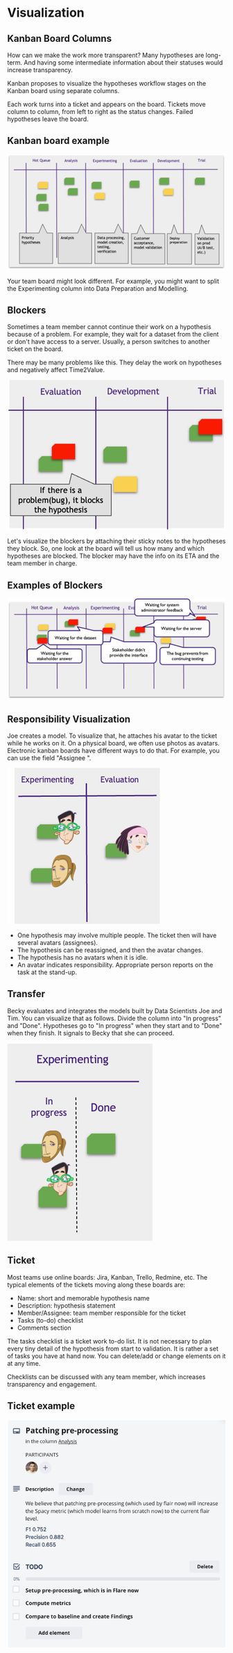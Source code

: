 # Visualization

## Kanban Board Columns

How can we make the work more transparent? Many hypotheses are long-term. And having some intermediate information about their statuses would increase transparency.

Kanban proposes to visualize the hypotheses workflow stages on the Kanban board using separate columns.

Each work turns into a ticket and appears on the board. Tickets move column to column, from left to right as the status changes. Failed hypotheses leave the board.

## Kanban board example

![Kanban Board Example](_images/vizualization-board.png)

Your team board might look different. For example, you might want to split the Experimenting column into Data Preparation and Modelling.

## Blockers

Sometimes a team member cannot continue their work on a hypothesis because of a problem. For example, they wait for a dataset from the client or don't have access to a server. Usually, a person switches to another ticket on the board.

There may be many problems like this. They delay the work on hypotheses and negatively affect Time2Value.

![Blockers on Kanban Board](_images/vizualization-blockers.png)

Let's visualize the blockers by attaching their sticky notes to the hypotheses they block. So, one look at the board will tell us how many and which hypotheses are blocked. The blocker may have the info on its ETA and the team member in charge.

## Examples of Blockers

![Blocker Examples](_images/vizualization-example.png)

## Responsibility Visualization

Joe creates a model. To visualize that, he attaches his avatar to the ticket while he works on it. On a physical board, we often use photos as avatars. Electronic kanban boards have different ways to do that. For example, you can use the field "Assignee ".

![Avatars](_images/vizualization-avatars.png)

* One hypothesis may involve multiple people. The ticket then will have several avatars (assignees).
* The hypothesis can be reassigned, and then the avatar changes.
* The hypothesis has no avatars when it is idle.
* An avatar indicates responsibility. Appropriate person reports on the task at the stand-up.

## Transfer

Becky evaluates and integrates the models built by Data Scientists Joe and Tim. You can visualize that as follows. Divide the column into "In progress" and "Done". Hypotheses go to "In progress" when they start and to "Done" when they finish. It signals to Becky that she can proceed.

![Task handoff](_images/vizualization-transfer.png)

## Ticket

Most teams use online boards: Jira, Kanban, Trello, Redmine, etc. The typical elements of the tickets moving along these boards are:

* Name: short and memorable hypothesis name
* Description: hypothesis statement
* Member/Assignee: team member responsible for the ticket
* Tasks (to-do) checklist
* Comments section

The tasks checklist is a ticket work to-do list. It is not necessary to plan every tiny detail of the hypothesis from start to validation. It is rather a set of tasks you have at hand now. You can delete/add or change elements on it at any time.

Checklists can be discussed with any team member, which increases transparency and engagement.

## Ticket example

![Ticket Example](_images/vizualization-ticket.png)

